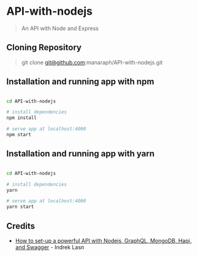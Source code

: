 # API-with-nodejs
> An API with Node and Express 

## Cloning Repository
> git clone git@github.com:manaraph/API-with-nodejs.git

## Installation and running app with npm
``` bash

cd API-with-nodejs

# install dependencies
npm install 

# serve app at localhost:4000
npm start

```
## Installation and running app with yarn
``` bash

cd API-with-nodejs

# install dependencies
yarn 

# serve app at localhost:4000
yarn start

```
## Credits
- [How to set-up a powerful API with Nodejs, GraphQL, MongoDB, Hapi, and Swagger](https://medium.freecodecamp.org/how-to-setup-a-powerful-api-with-nodejs-graphql-mongodb-hapi-and-swagger-e251ac189649) - Indrek Lasn